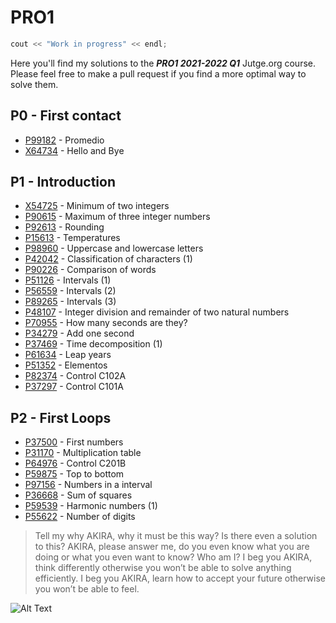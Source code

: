 # PRO1

```c++
cout << "Work in progress" << endl;
```
Here you'll find my solutions to the **_PRO1 2021-2022 Q1_** Jutge.org course. Please feel free to make a pull request if you find a more optimal way to solve them.
## P0 - First contact
- [P99182](https://github.com/arnxxau/PRO1/blob/master/P0%20-%20First%20contact/P99182.cpp) - Promedio
- [X64734](https://github.com/arnxxau/PRO1/blob/master/P0%20-%20First%20contact/X64734.cpp) - Hello and Bye

## P1 - Introduction
- [X54725](https://github.com/arnxxau/PRO1/blob/master/P1%20-%20Introduction/X54725.cpp) - Minimum of two integers
- [P90615](https://github.com/arnxxau/PRO1/blob/master/P1%20-%20Introduction/P90615.cpp) - Maximum of three integer numbers
- [P92613](https://github.com/arnxxau/PRO1/blob/master/P1%20-%20Introduction/P92613.cpp) - Rounding
- [P15613](https://github.com/arnxxau/PRO1/blob/master/P1%20-%20Introduction/P15613v2.cpp) - Temperatures
- [P98960](https://github.com/arnxxau/PRO1/blob/master/P1%20-%20Introduction/P98960.cpp) -  Uppercase and lowercase letters
- [P42042](https://github.com/arnxxau/PRO1/blob/master/P1%20-%20Introduction/P42042v2.cpp) -  Classification of characters (1)
- [P90226](https://github.com/arnxxau/PRO1/blob/master/P1%20-%20Introduction/P90226.cpp) - Comparison of words
- [P51126](https://github.com/arnxxau/PRO1/blob/master/P1%20-%20Introduction/P51126v2.cpp) -  Intervals (1)
- [P56559](https://github.com/arnxxau/PRO1/blob/master/P1%20-%20Introduction/P56559.cpp) -  Intervals (2)
- [P89265](https://github.com/arnxxau/PRO1/blob/master/P1%20-%20Introduction/P89265.cpp) -  Intervals (3)
- [P48107](https://github.com/arnxxau/PRO1/blob/master/P1%20-%20Introduction/P48107.cpp) -  Integer division and remainder of two natural numbers
- [P70955](https://github.com/arnxxau/PRO1/blob/master/P1%20-%20Introduction/P70955.cpp) -  How many seconds are they?
- [P34279](https://github.com/arnxxau/PRO1/blob/master/P1%20-%20Introduction/P34279v2.cpp) -  Add one second
- [P37469](https://github.com/arnxxau/PRO1/blob/master/P1%20-%20Introduction/P37469.cpp) -  Time decomposition (1)
- [P61634](https://github.com/arnxxau/PRO1/blob/master/P1%20-%20Introduction/P61634.cpp) -  Leap years
- [P51352](https://github.com/arnxxau/PRO1/blob/master/P1%20-%20Introduction/P51352.cpp) -  Elementos
- [P82374](https://github.com/arnxxau/PRO1/blob/master/P1%20-%20Introduction/P82374.cpp) - Control C102A
- [P37297](https://github.com/arnxxau/PRO1/blob/master/P1%20-%20Introduction/P37297v2.cpp) -  Control C101A

## P2 - First Loops
- [P37500](https://github.com/arnxxau/PRO1/blob/master/P2%20-%20First%20Loops/P37500.cpp) - First numbers
- [P31170](https://github.com/arnxxau/PRO1/blob/master/P2%20-%20First%20Loops/P31170.cpp) - Multiplication table
- [P64976](https://github.com/arnxxau/PRO1/blob/master/P2%20-%20First%20Loops/P64976.cpp) - Control C201B
- [P59875](https://github.com/arnxxau/PRO1/blob/master/P2%20-%20First%20Loops/P59875.cpp) - Top to bottom
- [P97156](https://github.com/arnxxau/PRO1/blob/master/P2%20-%20First%20Loops/P97156.cpp) - Numbers in a interval
- [P36668](https://github.com/arnxxau/PRO1/blob/master/P2%20-%20First%20Loops/P36668.cpp) - Sum of squares
- [P59539](https://github.com/arnxxau/PRO1/blob/master/P2%20-%20First%20Loops/P59539.cpp) - Harmonic numbers (1)
- [P55622](https://github.com/arnxxau/PRO1/blob/master/P2%20-%20First%20Loops/P55622.cpp) - Number of digits
>Tell my why AKIRA, why it must be this way? Is there even a solution to this?
> AKIRA, please answer me, do you even know what you are doing or what you even want to know? Who am I?
I beg you AKIRA, think differently otherwise you won’t be able to solve anything efficiently.
> I beg you AKIRA, learn how to accept your future otherwise you won’t be able to feel.

![Alt Text](https://media4.giphy.com/media/F8Df20x5o1ZwQ/giphy.gif)  